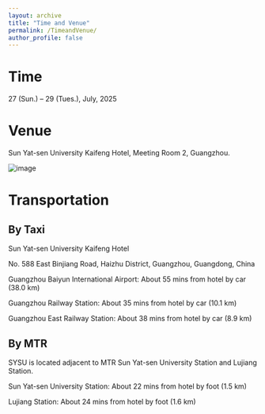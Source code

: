 ```yaml
---
layout: archive
title: "Time and Venue"
permalink: /TimeandVenue/
author_profile: false
---
```



Time
======

27 (Sun.) – 29 (Tues.), July, 2025


Venue
======

Sun Yat-sen University Kaifeng Hotel, Meeting Room 2, Guangzhou.

![image](https://github.com/user-attachments/assets/cbcbe58f-fdf3-4e41-8374-4fe5cbe87b5b)




Transportation
=====


By Taxi
-----

Sun Yat-sen University Kaifeng Hotel

No. 588 East Binjiang Road, Haizhu District, Guangzhou, Guangdong, China

Guangzhou Baiyun International Airport:
About 55 mins from hotel by car (38.0 km)


Guangzhou Railway Station:
About 35 mins from hotel by car (10.1 km)

Guangzhou East Railway Station:
About 38 mins from hotel by car (8.9 km)

By MTR
-----

SYSU is located adjacent to MTR Sun Yat-sen University Station and Lujiang Station.

Sun Yat-sen University Station:
About 22 mins from hotel by foot (1.5 km)

Lujiang Station:
About 24 mins from hotel by foot (1.6 km)


